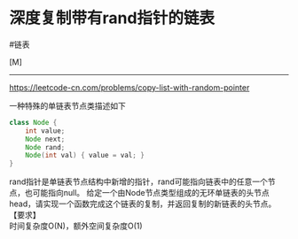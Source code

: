 # 深度复制带有rand指针的链表

#链表 

[M]

---
https://leetcode-cn.com/problems/copy-list-with-random-pointer



一种特殊的单链表节点类描述如下 
```java
class Node { 
	int value; 
	Node next; 
	Node rand; 
	Node(int val) { value = val; } 
} 
```
rand指针是单链表节点结构中新增的指针，rand可能指向链表中的任意一个节点，也可能指向null。 
给定一个由Node节点类型组成的无环单链表的头节点 head，请实现一个函数完成这个链表的复制，并返回复制的新链表的头节点。   
【要求】  
时间复杂度O(N)，额外空间复杂度O(1)   
